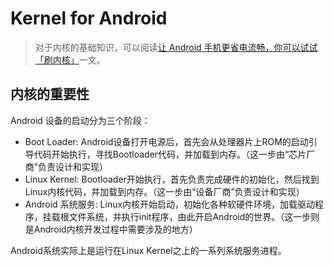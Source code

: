 # Kernel for Android

> 对于内核的基础知识，可以阅读[让 Android 手机更省电流畅，你可以试试「刷内核」](https://sspai.com/post/56296)一文。

## 内核的重要性

Android 设备的启动分为三个阶段：

+ Boot Loader: Android设备打开电源后，首先会从处理器片上ROM的启动引导代码开始执行，寻找Bootloader代码，并加载到内存。（这一步由“芯片厂商”负责设计和实现）
+ Linux Kernel: Bootloader开始执行，首先负责完成硬件的初始化，然后找到Linux内核代码，并加载到内存。（这一步由“设备厂商”负责设计和实现）
+ Android 系统服务: Linux内核开始启动，初始化各种软硬件环境，加载驱动程序，挂载根文件系统，并执行init程序，由此开启Android的世界。（这一步则是Android内核开发过程中需要涉及的地方）

Android系统实际上是运行在Linux Kernel之上的一系列系统服务进程。